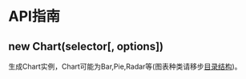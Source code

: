 # API指南

## new Chart(selector[, options])
生成Chart实例，Chart可能为Bar,Pie,Radar等(图表种类请移步[目录结构](../plugin/construct.md))。

